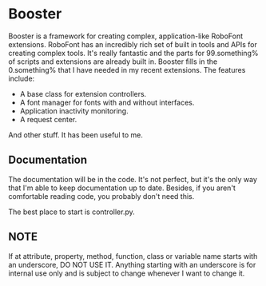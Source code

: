 # Booster

Booster is a framework for creating complex, application-like RoboFont extensions. RoboFont has an incredibly rich set of built in tools and APIs for creating complex tools. It's really fantastic and the parts for 99.something% of scripts and extensions are already built in. Booster fills in the 0.something% that I have needed in my recent extensions. The features include:

- A base class for extension controllers.
- A font manager for fonts with and without interfaces.
- Application inactivity monitoring.
- A request center.

And other stuff. It has been useful to me.

## Documentation

The documentation will be in the code. It's not perfect, but it's the only way that I'm able to keep documentation up to date. Besides, if you aren't comfortable reading code, you probably don't need this.

The best place to start is controller.py.

## NOTE

If at attribute, property, method, function, class or variable name starts with an underscore, DO NOT USE IT. Anything starting with an underscore is for internal use only and is subject to change whenever I want to change it.